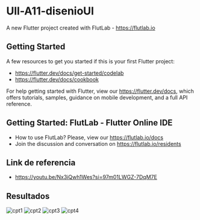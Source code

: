 # Ull-A11-disenioUI

A new Flutter project created with FlutLab - https://flutlab.io

## Getting Started

A few resources to get you started if this is your first Flutter project:

- https://flutter.dev/docs/get-started/codelab
- https://flutter.dev/docs/cookbook

For help getting started with Flutter, view our
https://flutter.dev/docs, which offers tutorials,
samples, guidance on mobile development, and a full API reference.

## Getting Started: FlutLab - Flutter Online IDE

- How to use FlutLab? Please, view our https://flutlab.io/docs
- Join the discussion and conversation on https://flutlab.io/residents

## Link de referencia

- https://youtu.be/Nx3iQwh1Wes?si=97m01LWGZ-7DqM7E

## Resultados

![cpt1](https://github.com/GarciaC128/Ull-A11-disenioUI/assets/143743720/80a12c7b-84a3-4690-88f2-3e0e4ce5d070)
![cpt2](https://github.com/GarciaC128/Ull-A11-disenioUI/assets/143743720/cad3608b-a03f-4d09-b9b5-5f37cd0a749e)
![cpt3](https://github.com/GarciaC128/Ull-A11-disenioUI/assets/143743720/79d75391-3e31-4b20-877d-4c3b63591e45)
![cpt4](https://github.com/GarciaC128/Ull-A11-disenioUI/assets/143743720/cddeaf64-0b16-4617-87bb-178e82c0b483)




